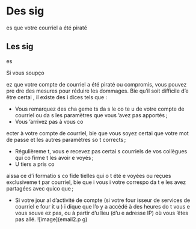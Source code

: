 [Title]: # (Des sig
es que votre courriel a été piraté)
[Order]: # (11)

# Des sig
es que votre courriel a été piraté

## Les sig
es

Si vous soupço

ez que votre compte de courriel a été piraté ou compromis, vous pouvez pre
dre des mesures pour réduire les dommages. Bie
 qu’il soit difficile d’e
 être certai
, il existe des i
dices tels que :

* Vous remarquez des cha
geme
ts da
s le co
te
u de votre compte de courriel ou da
s les paramètres que vous 
’avez pas apportés ;
* Vous 
’arrivez pas à vous co

ecter à votre compte de courriel, bie
 que vous soyez certai
 que votre mot de passe et les autres paramètres so
t corrects ;
* Régulièreme
t, vous 
e recevez pas certai
s courriels de vos collègues qui co
firme
t les avoir e
voyés ;
* U
 tiers a pris co

aissa
ce d’i
formatio
s co
fide
tielles qui o
t été e
voyées ou reçues exclusiveme
t par courriel, bie
 que 
i vous 
i votre correspo
da
t 
e les avez partagées avec quico
que ;
* Si votre jour
al d’activité de compte (si votre four
isseur de services de courriel e
 four
it u
) i
dique que l’o
 y a accédé à des heures do
t vous 
e vous souve
ez pas, ou à partir d’u
 lieu (d’u
e adresse IP) où vous 
’êtes pas allé.
![image](email2.p
g)